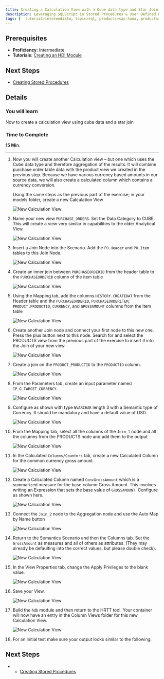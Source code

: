 ```yaml
---
title: Creating a Calculation View with a Cube data type and Star Join
description: Leveraging SQLScript in Stored Procedures & User Defined Functions
tags: [  tutorial>intermediate, topic>sql, products>sap-hana, products>sap-hana\,-express-edition ]
---
```

## Prerequisites  
 - **Proficiency:** Intermediate
 - **Tutorials:** [Creating an HDI Module](http://go.sap.com/developer/tutorials/xsa-hdi-module.html)

## Next Steps
 - [Creating Stored Procedures](http://go.sap.com/developer/tutorials/xsa-sqlscript-stored-proc.html)

## Details
### You will learn  
Now to create a calculation view using cube data and a star join

### Time to Complete
**15 Min**.

---

1. Now you will create another Calculation view – but one which uses the Cube data type and therefore aggregation of the results. It will combine purchase order table data with the product view we created in the previous step.  Because we have various currency based amounts in our source data, we will also create a calculated column which contains a currency conversion.    Using the same steps as the previous part of the exercise; in your models folder, create a new Calculation View
    ![New Calculation View](1.png)
2. Name your new view `PURCHASE_ORDERS`. Set the Data Category to CUBE. This will create a view very similar in capabilities to the older Analytical View.

    ![New Calculation View](2.png)
    3. Insert a Join Node into the Scenario. Add the `PO.Header` and `PO.Item` tables to this Join Node.
    ![New Calculation View](3.png)
    
4. Create an inner join between `PURCHASEORDERID` from the header table to the `PURCHASEORDERID` column of the item table

    ![New Calculation View](4.png)
    
5. Using the Mapping tab, add the columns `HISTORY.CREATEDAT` from the Header table and the `PURCHASEORDERID`, `PURCHASEORDERITEM`, `PRODUCT.PRODUCTID`, `CURRENCY`, and `GROSSAMOUNT` columns from the Item table

    ![New Calculation View](5.png)
    
6. Create another Join node and connect your first node to this new one. Press the plus button next to this node. Search for and select the PRODUCTS view from the previous part of the exercise to insert it into the Join of your new view.  

    ![New Calculation View](6.png)
    
7. Create a join on the `PRODUCT_PRODUCTID` to the `PRODUCTID` column. 

    ![New Calculation View](7.png)
    
8. From the Parameters tab, create an input parameter named `IP_O_TARGET_CURRENCY`. 

    ![New Calculation View](8.png)
    
9. Configure as shown with type `NVARCHAR` length 3 with a Semantic type of Currency. It should be mandatory and have a default value of USD.

    ![New Calculation View](9.png)
    
10. From the Mapping tab, select all the columns of the `Join_1` node and all the columns from the PRODUCTS node and add them to the output

    ![New Calculation View](10.png)
    
11. In the Calculated `Columns/Counters` tab, create a new Calculated Column for the common currency gross amount. 

    ![New Calculation View](11.png)
    
12. Create a Calculated Column named `ConvGrossAmount` which is a summarized measure for the base column Gross Amount. This involves writing an Expression that sets the base value of `GROSSAMOUNT`. Configure as shown here.

    ![New Calculation View](12.png)
    
13. Connect the `Join_2` node to the Aggregation node and use the Auto Map by Name button

    ![New Calculation View](13.png)
    
14. Return to the Semantics Scenario and then the Columns tab. Set the `GrossAmount` as measures and all of others as attributes. (They may already be defaulting into the correct values, but please double check).

    ![New Calculation View](14.png)
    
15. In the View Properties tab, change the Apply Privileges to the blank value. 

    ![New Calculation View](15.png)
    
16. Save your View.

    ![New Calculation View](16.png)
    
17. Build the `hdb` module and then return to the HRTT tool. Your container will now have an entry in the Column Views folder for this new Calculation View. 

    ![New Calculation View](17.png)
    
18. For an initial test make sure your output looks similar to the following:


## Next Steps
 -  - [Creating Stored Procedures](http://go.sap.com/developer/tutorials/xsa-sqlscript-stored-proc.html)
